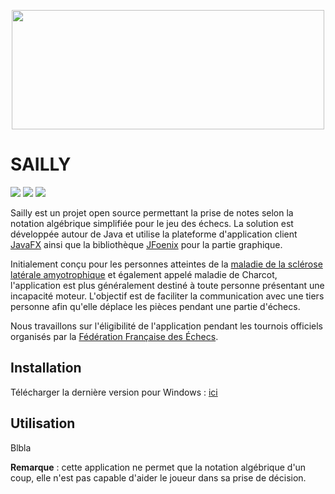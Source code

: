 
<p align="center"><img src="https://imgur.com/TzJhj0v.png" width="500" height="191"></p>

# SAILLY

![](https://img.shields.io/badge/version-0.1-blue) ![](https://img.shields.io/badge/utilisation%20en%20club-oui-green) ![](https://img.shields.io/badge/utilisation%20en%20tournois-travail%20en%20cours-red)

Sailly est un projet open source permettant la prise de notes selon la notation algébrique simplifiée pour le jeu des échecs. La solution est développée autour de Java et utilise la plateforme d'application client [JavaFX](https://openjfx.io/) ainsi que la bibliothèque [JFoenix](https://github.com/sshahine/JFoenix) pour la partie graphique.

Initialement conçu pour les personnes atteintes de la [maladie  de la sclérose latérale amyotrophique](https://www.inserm.fr/information-en-sante/dossiers-information/sclerose-laterale-amyotrophique-sla-maladie-charcot) et également appelé maladie de Charcot, l'application est plus généralement destiné à toute personne présentant une incapacité moteur. L'objectif est de faciliter la communication avec une tiers personne afin qu'elle déplace les pièces pendant une partie d'échecs.


Nous travaillons sur l'éligibilité de l'application pendant les tournois officiels organisés par la [Fédération Française des Échecs](http://www.echecs.asso.fr/).



## Installation

Télécharger la dernière version pour Windows : [ici](/releases/latest)

## Utilisation

Blbla

**Remarque** : cette application ne permet que la notation algébrique d'un coup, elle n'est pas capable d'aider le joueur dans sa prise de décision.
